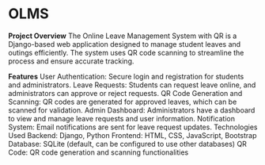 # OLMS

**Project Overview**
The Online Leave Management System with QR is a Django-based web application designed to manage student leaves and outings efficiently. The system uses QR code scanning to streamline the process and ensure accurate tracking.

**Features**
User Authentication: Secure login and registration for students and administrators.
Leave Requests: Students can request leave online, and administrators can approve or reject requests.
QR Code Generation and Scanning: QR codes are generated for approved leaves, which can be scanned for validation.
Admin Dashboard: Administrators have a dashboard to view and manage leave requests and user information.
Notification System: Email notifications are sent for leave request updates.
Technologies Used
Backend: Django, Python
Frontend: HTML, CSS, JavaScript, Bootstrap
Database: SQLite (default, can be configured to use other databases)
QR Code: QR code generation and scanning functionalities
